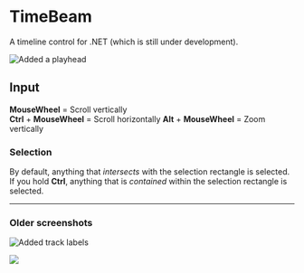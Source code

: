 # TimeBeam

A timeline control for .NET (which is still under development).

![Added a playhead](http://i.imgur.com/MvPK02C.png)

## Input
**MouseWheel** = Scroll vertically  
**Ctrl** + **MouseWheel** = Scroll horizontally
**Alt** + **MouseWheel** = Zoom vertically

### Selection
By default, anything that *intersects* with the selection rectangle is selected.  
If you hold **Ctrl**, anything that is *contained* within the selection rectangle is selected.

---

### Older screenshots
![Added track labels](http://i.imgur.com/QKG6M3V.png)

![](http://i.imgur.com/c2c1C38.png)